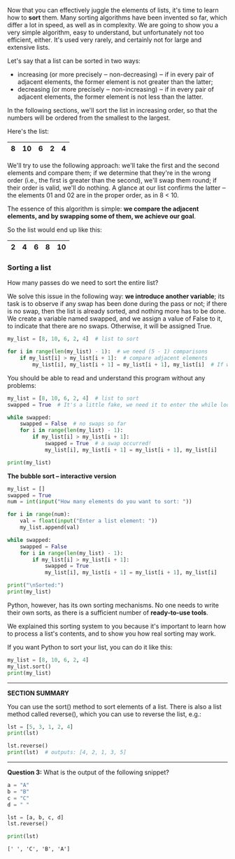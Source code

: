 Now that you can effectively juggle the elements of lists, it's time to learn how to **sort** them. Many sorting algorithms have been invented so far, which differ a lot in speed, as well as in complexity. We are going to show you a very simple algorithm, easy to understand, but unfortunately not too efficient, either. It's used very rarely, and certainly not for large and extensive lists.

Let's say that a list can be sorted in two ways:

- increasing (or more precisely ‒ non-decreasing) ‒ if in every pair of adjacent elements, the former element is not greater than the latter;
- decreasing (or more precisely ‒ non-increasing) ‒ if in every pair of adjacent elements, the former element is not less than the latter.

In the following sections, we'll sort the list in increasing order, so that the numbers will be ordered from the smallest to the largest.

Here's the list:

| 8   | 10  | 6   | 2   | 4   |
| --- | --- | --- | --- | --- |

We'll try to use the following approach: we'll take the first and the second elements and compare them; if we determine that they're in the wrong order (i.e., the first is greater than the second), we'll swap them round; if their order is valid, we'll do nothing. A glance at our list confirms the latter ‒ the elements 01 and 02 are in the proper order, as in 8 < 10.

The essence of this algorithm is simple: **we compare the adjacent elements, and by swapping some of them, we achieve our goal**.

So the list would end up like this:

| 2   | 4   | 6   | 8   | 10  |
| --- | --- | --- | --- | --- |

### Sorting a list

How many passes do we need to sort the entire list?

We solve this issue in the following way: **we introduce another variable**; its task is to observe if any swap has been done during the pass or not; if there is no swap, then the list is already sorted, and nothing more has to be done. We create a variable named swapped, and we assign a value of False to it, to indicate that there are no swaps. Otherwise, it will be assigned True.

```python
my_list = [8, 10, 6, 2, 4]  # list to sort

for i in range(len(my_list) - 1):  # we need (5 - 1) comparisons
    if my_list[i] > my_list[i + 1]:  # compare adjacent elements
        my_list[i], my_list[i + 1] = my_list[i + 1], my_list[i]  # If we end up here, we have to swap the elements.
```

You should be able to read and understand this program without any problems:

```python
my_list = [8, 10, 6, 2, 4]  # list to sort
swapped = True  # It's a little fake, we need it to enter the while loop.

while swapped:
    swapped = False  # no swaps so far
    for i in range(len(my_list) - 1):
        if my_list[i] > my_list[i + 1]:
            swapped = True  # a swap occurred!
            my_list[i], my_list[i + 1] = my_list[i + 1], my_list[i]

print(my_list)
```

**The bubble sort – interactive version**

```python
my_list = []
swapped = True
num = int(input("How many elements do you want to sort: "))

for i in range(num):
    val = float(input("Enter a list element: "))
    my_list.append(val)

while swapped:
    swapped = False
    for i in range(len(my_list) - 1):
        if my_list[i] > my_list[i + 1]:
            swapped = True
            my_list[i], my_list[i + 1] = my_list[i + 1], my_list[i]

print("\nSorted:")
print(my_list)
```

Python, however, has its own sorting mechanisms. No one needs to write their own sorts, as there is a sufficient number of **ready-to-use tools**.

We explained this sorting system to you because it's important to learn how to process a list's contents, and to show you how real sorting may work.

If you want Python to sort your list, you can do it like this:

```python
my_list = [8, 10, 6, 2, 4]
my_list.sort()
print(my_list)
```

---

**SECTION SUMMARY**

You can use the sort() method to sort elements of a list. There is also a list method called reverse(), which you can use to reverse the list, e.g.:

```python
lst = [5, 3, 1, 2, 4]
print(lst)

lst.reverse()
print(lst)  # outputs: [4, 2, 1, 3, 5]
```

---

**Question 3:** What is the output of the following snippet?

```python
a = "A"
b = "B"
c = "C"
d = " "

lst = [a, b, c, d]
lst.reverse()

print(lst)
```

```output
[' ', 'C', 'B', 'A']
```

